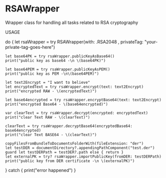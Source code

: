 # RSAWrapper
Wrapper class for handling all tasks related to RSA cryptography

USAGE

do {
	let rsaWrapper = try RSAWrapper(with: .RSA2048 , privateTag: "your-private-tag-goes-here")

	let base64PK = try rsaWrapper.publicKeyAsBase64()
	print("public key as base64 -\n \(base64PK)")

	let base64PEM = try rsaWrapper.publicKeyAsPEM()
	print("public key as PEM -\n\(base64PEM)")

	let text2Encrypt = "I want to believe"
	let encryptedText = try rsaWrapper.encrypt(text: text2Encrypt)
	print("encrypted RAW - \(encryptedText)")

	let base64encrypted = try rsaWrapper.encryptBase64(text: text2Encrypt)
	print("encrypted Base64 - \(base64encrypted)")

	var clearText = try rsaWrapper.decrypt(encrypted: encryptedText)
	print("clear Text RAW - \(clearText)")

	clearText = try rsaWrapper.decryptBase64(encryptedBase64: base64encrypted)
	print("clear Text BASE64 - \(clearText)")

	copyFilesFromBundleToDocumentsFolderWith(fileExtension: "der")
	let testDER = documentDirectory?.appendingPathComponent("test.der")
	guard let testDERPath = testDER?.path else { return }
	let externalPK = try? rsaWrapper.importPublicKey(fromDER: testDERPath)
	print("public key from DER certificate -\n \(externalPK)")

} catch {
	print("error happened")
}
